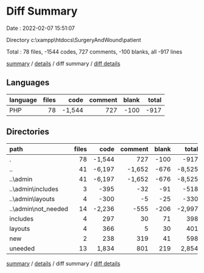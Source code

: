 # Diff Summary

Date : 2022-02-07 15:51:07

Directory c:\xampp\htdocs\SurgeryAndWound\patient

Total : 78 files,  -1544 codes, 727 comments, -100 blanks, all -917 lines

[summary](results.md) / [details](details.md) / diff summary / [diff details](diff-details.md)

## Languages
| language | files | code | comment | blank | total |
| :--- | ---: | ---: | ---: | ---: | ---: |
| PHP | 78 | -1,544 | 727 | -100 | -917 |

## Directories
| path | files | code | comment | blank | total |
| :--- | ---: | ---: | ---: | ---: | ---: |
| . | 78 | -1,544 | 727 | -100 | -917 |
| .. | 41 | -6,197 | -1,652 | -676 | -8,525 |
| ..\admin | 41 | -6,197 | -1,652 | -676 | -8,525 |
| ..\admin\includes | 3 | -395 | -32 | -91 | -518 |
| ..\admin\layouts | 4 | -300 | -5 | -25 | -330 |
| ..\admin\not_needed | 14 | -2,236 | -555 | -206 | -2,997 |
| includes | 4 | 297 | 30 | 71 | 398 |
| layouts | 4 | 366 | 5 | 30 | 401 |
| new | 2 | 238 | 319 | 41 | 598 |
| uneeded | 13 | 1,834 | 801 | 219 | 2,854 |

[summary](results.md) / [details](details.md) / diff summary / [diff details](diff-details.md)